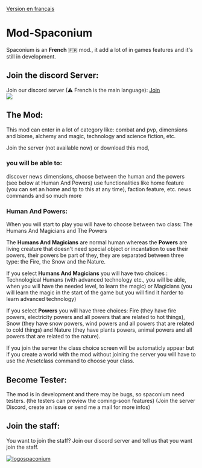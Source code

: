 <a href="https://github.com/GZod01/Mod-Spaconium/blob/main/README.fr.md">Version en français</a>

# Mod-Spaconium
Spaconium is an **French** 🇫🇷 mod., it add a lot of in games features and it's still in development.
## Join the discord Server:
Join our discord server (⚠ French is the main language): <a href="https://discor.io/spaconium">Join</a><br>
<a  href="https://discord.io/spaconium"><img src="https://discordapp.com/api/guilds/978527342811045888/widget.png?style=banner2"></a>

## The Mod:
This mod can enter in a lot of category like: combat and pvp, dimensions and biome, alchemy and magic, technology and science fiction, etc.

Join the server (not available now) or download this mod,

### you will be able to:
discover news dimensions,
choose between the human and the powers (see below at Human And Powers)
use functionalities like home feature (you can set an home and tp to this at any time), faction feature, etc.
news commands
and so much more
### Human And Powers:
When you will start to play you will have to choose between two class: The Humans And Magicians and The Powers

The **Humans And Magicians** are normal human whereas the **Powers** are living creature that doesn't need special object or incantation to use their powers, their powers be part of they, they are separated between three type: the Fire, the Snow and the Nature.

If you select **Humans And Magicians** you will have two choices : Technological Humans (with advanced technology etc., you will be able, when you will have the needed level, to learn the magic) or Magicians (you will learn the magic in the start of the game but you will find it harder to learn advanced technology)

If you select **Powers** you will have three choices: Fire (they have fire powers, electricity powers and all powers that are related to hot things), Snow (they have snow powers, wind powers and all powers that are related to cold things) and Nature (they have plants powers, animal powers and all powers that are related to the nature).

 

If you join the server the class choice screen will be automaticly appear but if you create a world with the mod without joining the server you will have to use the /resetclass command to choose your class.

## Become Tester:
The mod is in development and there may be bugs, so spaconium need testers. (the testers can preview the coming-soon features) (Join the server Discord, create an issue or send me a mail for more infos)
<!--<a href="https://gzod01.github.io/spaconium/private/inscription-testers">Inscriptions</a>-->


## Join the staff:
You want to join the staff?
Join our discord server and tell us that you want join the staff.
<!--Postez votre candidature sur <a href="https://gzod01.github.io/spaconium/private/candidatures">cette page</a>-->

[![logospaconium](https://cdn.discordapp.com/attachments/1037270814057300052/1037347117733249084/logospaconium.png)](https://discord.io/spaconium)
